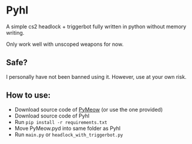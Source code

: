 # Pyhl
A simple cs2 headlock + triggerbot fully written in python without memory writing.

Only work well with unscoped weapons for now.

## Safe?
I personally have not been banned using it. However, use at your own risk.

## How to use:
* Download source code of [PyMeow](https://github.com/qb-0/pyMeow) (or use the one provided)
* Download source code of Pyhl
* Run `pip install -r requirements.txt`
* Move PyMeow.pyd into same folder as Pyhl
* Run `main.py` or `headlock_with_triggerbot.py`

